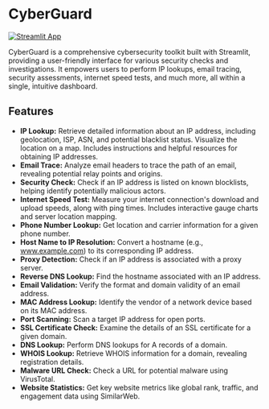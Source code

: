 # CyberGuard

[![Streamlit App](https://static.streamlit.io/badges/streamlit_badge_black_white.svg)](https://share.streamlit.io/your-streamlit-app-link)

CyberGuard is a comprehensive cybersecurity toolkit built with Streamlit, providing a user-friendly interface for various security checks and investigations.  It empowers users to perform IP lookups, email tracing, security assessments, internet speed tests, and much more, all within a single, intuitive dashboard.


## Features

* **IP Lookup:**  Retrieve detailed information about an IP address, including geolocation, ISP, ASN, and potential blacklist status. Visualize the location on a map. Includes instructions and helpful resources for obtaining IP addresses.
* **Email Trace:** Analyze email headers to trace the path of an email, revealing potential relay points and origins.
* **Security Check:** Check if an IP address is listed on known blocklists, helping identify potentially malicious actors.
* **Internet Speed Test:** Measure your internet connection's download and upload speeds, along with ping times. Includes interactive gauge charts and server location mapping.
* **Phone Number Lookup:** Get location and carrier information for a given phone number.
* **Host Name to IP Resolution:** Convert a hostname (e.g., www.example.com) to its corresponding IP address.
* **Proxy Detection:** Check if an IP address is associated with a proxy server.
* **Reverse DNS Lookup:** Find the hostname associated with an IP address.
* **Email Validation:** Verify the format and domain validity of an email address.
* **MAC Address Lookup:** Identify the vendor of a network device based on its MAC address.
* **Port Scanning:** Scan a target IP address for open ports.
* **SSL Certificate Check:** Examine the details of an SSL certificate for a given domain.
* **DNS Lookup:** Perform DNS lookups for A records of a domain.
* **WHOIS Lookup:** Retrieve WHOIS information for a domain, revealing registration details.
* **Malware URL Check:** Check a URL for potential malware using VirusTotal.
* **Website Statistics:** Get key website metrics like global rank, traffic, and engagement data using SimilarWeb.

